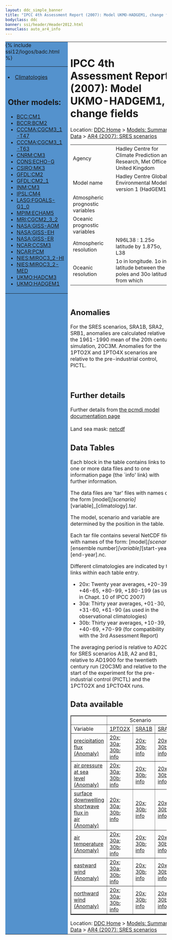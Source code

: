 ```yaml
---
layout: ddc_simple_banner
title: "IPCC 4th Assessment Report (2007): Model UKMO-HADGEM1, change fields"
bodyclass: ddc
banner: ssi/header/Header2012.html
menuclass: auto_ar4_info
---
```



<table width="100%" border="0" cellspacing="0" cellpadding="0" style="border-collapse: collapse;">
<tr style="margin:0;padding:0;border:0;">
<td style="margin:0;padding:0;border:0;height:1pt;width:150pt;background:#5492CD;" valign="top" >

<div id="lh-col2" class="auto_ar4_info">
<table class="menumain" bgcolor="#5492CD" cellspacing="0" width="100%" border="0">
<tr><td>

<br/>
<li><a href="model-UKMO-HADGEM1.html">Climatologies</a></li><br/>

<h2> Other models:</h2>
<ul>
<li><a href="model-BCC-CM1-change.html">BCC:CM1</a></li>
<li><a href="model-BCCR-BCM2-change.html">BCCR:BCM2</a></li>
<li><a href="model-CCCMA-CGCM3_1-T47-change.html">CCCMA:CGCM3_1-T47</a></li>
<li><a href="model-CCCMA-CGCM3_1-T63-change.html">CCCMA:CGCM3_1-T63</a></li>
<li><a href="model-CNRM-CM3-change.html">CNRM:CM3</a></li>
<li><a href="model-CONS-ECHO-G-change.html">CONS:ECHO-G</a></li>
<li><a href="model-CSIRO-MK3-change.html">CSIRO:MK3</a></li>
<li><a href="model-GFDL-CM2-change.html">GFDL:CM2</a></li>
<li><a href="model-GFDL-CM2_1-change.html">GFDL:CM2_1</a></li>
<li><a href="model-INM-CM3-change.html">INM:CM3</a></li>
<li><a href="model-IPSL-CM4-change.html">IPSL:CM4</a></li>
<li><a href="model-LASG-FGOALS-G1_0-change.html">LASG:FGOALS-G1_0</a></li>
<li><a href="model-MPIM-ECHAM5-change.html">MPIM:ECHAM5</a></li>
<li><a href="model-MRI-CGCM2_3_2-change.html">MRI:CGCM2_3_2</a></li>
<li><a href="model-NASA-GISS-AOM-change.html">NASA:GISS-AOM</a></li>
<li><a href="model-NASA-GISS-EH-change.html">NASA:GISS-EH</a></li>
<li><a href="model-NASA-GISS-ER-change.html">NASA:GISS-ER</a></li>
<li><a href="model-NCAR-CCSM3-change.html">NCAR:CCSM3</a></li>
<li><a href="model-NCAR-PCM-change.html">NCAR:PCM</a></li>
<li><a href="model-NIES-MIROC3_2-HI-change.html">NIES:MIROC3_2-HI</a></li>
<li><a href="model-NIES-MIROC3_2-MED-change.html">NIES:MIROC3_2-MED</a></li>
<li><a href="model-UKMO-HADCM3-change.html">UKMO:HADCM3</a></li>
<li><a href="model-UKMO-HADGEM1-change.html">UKMO:HADGEM1</a></li>
</ul>

</td></tr> 
{% include ssi12/logos/badc.html %}
</table>
</div>
</td>
<td><h1>IPCC 4th Assessment Report (2007): Model UKMO-HADGEM1, change fields</h1>

<!-- Breadcrumb1 -->
<div id="breadcrumb1" align="left">
Location: <a href="/index.html">DDC Home</a> > <a href="/sim/gcm_clim/">Models: Summary Data</a>
> <a href="/sim/gcm_clim/SRES_AR4/index.html">AR4 (2007): SRES scenarios</a>
</div>
<!-- End of Breadcrumb1 --><table class="meta-data-table">
<tr>
     <td class="meta-table-col1">Agency</td><td> Hadley Centre for Climate Prediction and Research, Met Office United Kingdom</td>
</tr>
<tr>
     <td class="meta-table-col1">Model name</td><td> Hadley Centre Global Environmental Model, version 1 (HadGEM1)</td>
</tr>
<tr>
     <td class="meta-table-col1">Atmospheric prognostic variables</td><td></td>
</tr>
<tr>
     <td class="meta-table-col1">Oceanic prognostic variables</td><td></td>
</tr>
<tr>
     <td class="meta-table-col1">Atmospheric resolution</td><td> N96L38 : 1.25o latitude by 1.875o, L38</td>
</tr>
<tr>
     <td class="meta-table-col1">Oceanic resolution</td><td> 1o in longitude. 1o in latitude between the poles and 30o latitude, from which</td>
</tr>
</table>
<br/>

<h2>Anomalies</h2>

For the SRES scenarios, SRA1B, SRA2, SRB1, anomalies are calculated relative to
the 1961-1990 mean of the 20th century simulation, 20C3M. Anomalies for the
1PTO2X and 1PTO4X scenarios are relative to the pre-industrial control, PICTL.

<br/>
<h2>Further details</h2>
    Further details from <a href="http://www-pcmdi.llnl.gov/ipcc/model_documentation/ipcc_model_documentation.php">
          the pcmdi model documentation page</a>
<br/>
<br/>Land sea mask: <a href="/cgi-bin/downl/ar4_nc/sftlf/HADGEM_sftlf.nc">netcdf</a><br/>
<h2> Data Tables</h2>

Each block in the table contains links to one or more data files and
to one information page (the `info' link) with further information.
<p/>

The data files are 'tar' files with names of the form
[model]_[scenario]_[variable]_[climatology].tar.
<p/>

The model, scenario and variable are determined by the position in
the table.
<p/>

Each tar file contains several NetCDF files with names of the form:
[model]_[scenario]_[ensemble number]_[variable]_[start-year]-[end-year].nc.
<p/>

Different climatologies are indicated by the links within each table entry.
<ul>
<li>20x: Twenty year averages, +20-39, +46-65, +80-99, +180-199 (as used in Chapt. 10 of IPCC 2007)</li>
<li>30a: Thirty year averages, +01-30, +31-60, +61-90 (as used in the observational climatologies)</li>
<li>30b: Thirty year averages, +10-39, +40-69, +70-99 (for compatibility with the 3rd Assessment Report)</li>
</ul>
The averaging period is relative to AD2000 for SRES scenarios A1B, A2 and B1,
relative to AD1900 for the twentieth century run (20C3M) and relative to the
start of the experiment for the pre-industrial control (PICTL) and the
1PCTO2X and 1PCTO4X runs.
<p/>

<h2>Data available</h2>

<table class="data-table"  border="2">
<tr><td></td>
<td colspan="3" align="center">Scenario</td>
</tr>
<tr><td>Variable</td>
      <td><a href="scenario-1PTO2X-change.html">1PTO2X</a></td>
      <td><a href="scenario-SRA1B-change.html">SRA1B</a></td>
      <td><a href="scenario-SRA2-change.html">SRA2</a></td>
</tr>
<tr><td class="data-table-col1"><a href="var-precipitation_flux-change.html">precipitation<br/> flux (Anomaly)</a></td>
      <td class="data-table-item">
      <a href="/cgi-bin/downl/ar4_nc/pr-change/HADGEM_1PTO2X_pr-change_oc20x.tar">20x</a>;
      <a href="/cgi-bin/downl/ar4_nc/pr-change/HADGEM_1PTO2X_pr-change_oc30a.tar">30a</a>;
      <a href="/cgi-bin/downl/ar4_nc/pr-change/HADGEM_1PTO2X_pr-change_oc30b.tar">30b</a>;
      <a href="/ar4/info/UKMO-HADGEM1_1PTO2X_pr.html">info</a></td>
      <td class="data-table-item">
      <a href="/cgi-bin/downl/ar4_nc/pr-change/HADGEM_SRA1B_pr-change_c20x.tar">20x</a>;
      <a href="/cgi-bin/downl/ar4_nc/pr-change/HADGEM_SRA1B_pr-change_c30b.tar">30b</a>;
      <a href="/ar4/info/UKMO-HADGEM1_SRA1B_pr.html">info</a></td>
      <td class="data-table-item">
      <a href="/cgi-bin/downl/ar4_nc/pr-change/HADGEM_SRA2_pr-change_c20x.tar">20x</a>;
      <a href="/cgi-bin/downl/ar4_nc/pr-change/HADGEM_SRA2_pr-change_c30b.tar">30b</a>;
      <a href="/ar4/info/UKMO-HADGEM1_SRA2_pr.html">info</a></td>
</tr>
<tr><td class="data-table-col1"><a href="var-air_pressure_at_sea_level-change.html">air pressure at sea<br/> level (Anomaly)</a></td>
      <td class="data-table-item">
      <a href="/cgi-bin/downl/ar4_nc/psl-change/HADGEM_1PTO2X_psl-change_oc20x.tar">20x</a>;
      <a href="/cgi-bin/downl/ar4_nc/psl-change/HADGEM_1PTO2X_psl-change_oc30a.tar">30a</a>;
      <a href="/cgi-bin/downl/ar4_nc/psl-change/HADGEM_1PTO2X_psl-change_oc30b.tar">30b</a>;
      <a href="/ar4/info/UKMO-HADGEM1_1PTO2X_psl.html">info</a></td>
      <td class="data-table-item">
      <a href="/cgi-bin/downl/ar4_nc/psl-change/HADGEM_SRA1B_psl-change_c20x.tar">20x</a>;
      <a href="/cgi-bin/downl/ar4_nc/psl-change/HADGEM_SRA1B_psl-change_c30b.tar">30b</a>;
      <a href="/ar4/info/UKMO-HADGEM1_SRA1B_psl.html">info</a></td>
      <td class="data-table-item">
      <a href="/cgi-bin/downl/ar4_nc/psl-change/HADGEM_SRA2_psl-change_c20x.tar">20x</a>;
      <a href="/cgi-bin/downl/ar4_nc/psl-change/HADGEM_SRA2_psl-change_c30b.tar">30b</a>;
      <a href="/ar4/info/UKMO-HADGEM1_SRA2_psl.html">info</a></td>
</tr>
<tr><td class="data-table-col1"><a href="var-surface_downwelling_shortwave_flux_in_air-change.html">surface downwelling<br/> shortwave flux in<br/> air (Anomaly)</a></td>
      <td class="data-table-item">
      <a href="/cgi-bin/downl/ar4_nc/rsds-change/HADGEM_1PTO2X_rsds-change_oc20x.tar">20x</a>;
      <a href="/cgi-bin/downl/ar4_nc/rsds-change/HADGEM_1PTO2X_rsds-change_oc30a.tar">30a</a>;
      <a href="/cgi-bin/downl/ar4_nc/rsds-change/HADGEM_1PTO2X_rsds-change_oc30b.tar">30b</a>;
      <a href="/ar4/info/UKMO-HADGEM1_1PTO2X_rsds.html">info</a></td>
      <td class="data-table-item">
      <a href="/cgi-bin/downl/ar4_nc/rsds-change/HADGEM_SRA1B_rsds-change_c20x.tar">20x</a>;
      <a href="/cgi-bin/downl/ar4_nc/rsds-change/HADGEM_SRA1B_rsds-change_c30b.tar">30b</a>;
      <a href="/ar4/info/UKMO-HADGEM1_SRA1B_rsds.html">info</a></td>
      <td class="data-table-item">
      <a href="/cgi-bin/downl/ar4_nc/rsds-change/HADGEM_SRA2_rsds-change_c20x.tar">20x</a>;
      <a href="/cgi-bin/downl/ar4_nc/rsds-change/HADGEM_SRA2_rsds-change_c30b.tar">30b</a>;
      <a href="/ar4/info/UKMO-HADGEM1_SRA2_rsds.html">info</a></td>
</tr>
<tr><td class="data-table-col1"><a href="var-air_temperature-change.html">air<br/> temperature (Anomaly)</a></td>
      <td class="data-table-item">
      <a href="/cgi-bin/downl/ar4_nc/tas-change/HADGEM_1PTO2X_tas-change_oc20x.tar">20x</a>;
      <a href="/cgi-bin/downl/ar4_nc/tas-change/HADGEM_1PTO2X_tas-change_oc30a.tar">30a</a>;
      <a href="/cgi-bin/downl/ar4_nc/tas-change/HADGEM_1PTO2X_tas-change_oc30b.tar">30b</a>;
      <a href="/ar4/info/UKMO-HADGEM1_1PTO2X_tas.html">info</a></td>
      <td class="data-table-item">
      <a href="/cgi-bin/downl/ar4_nc/tas-change/HADGEM_SRA1B_tas-change_c20x.tar">20x</a>;
      <a href="/cgi-bin/downl/ar4_nc/tas-change/HADGEM_SRA1B_tas-change_c30b.tar">30b</a>;
      <a href="/ar4/info/UKMO-HADGEM1_SRA1B_tas.html">info</a></td>
      <td class="data-table-item">
      <a href="/cgi-bin/downl/ar4_nc/tas-change/HADGEM_SRA2_tas-change_c20x.tar">20x</a>;
      <a href="/cgi-bin/downl/ar4_nc/tas-change/HADGEM_SRA2_tas-change_c30b.tar">30b</a>;
      <a href="/ar4/info/UKMO-HADGEM1_SRA2_tas.html">info</a></td>
</tr>
<tr><td class="data-table-col1"><a href="var-eastward_wind-change.html">eastward wind (Anomaly)</a></td>
      <td class="data-table-item">
      <a href="/cgi-bin/downl/ar4_nc/uas-change/HADGEM_1PTO2X_uas-change_oc20x.tar">20x</a>;
      <a href="/cgi-bin/downl/ar4_nc/uas-change/HADGEM_1PTO2X_uas-change_oc30a.tar">30a</a>;
      <a href="/cgi-bin/downl/ar4_nc/uas-change/HADGEM_1PTO2X_uas-change_oc30b.tar">30b</a>;
      <a href="/ar4/info/UKMO-HADGEM1_1PTO2X_uas.html">info</a></td>
      <td class="data-table-item">
      <a href="/cgi-bin/downl/ar4_nc/uas-change/HADGEM_SRA1B_uas-change_c20x.tar">20x</a>;
      <a href="/cgi-bin/downl/ar4_nc/uas-change/HADGEM_SRA1B_uas-change_c30b.tar">30b</a>;
      <a href="/ar4/info/UKMO-HADGEM1_SRA1B_uas.html">info</a></td>
      <td class="data-table-item">
      <a href="/cgi-bin/downl/ar4_nc/uas-change/HADGEM_SRA2_uas-change_c20x.tar">20x</a>;
      <a href="/cgi-bin/downl/ar4_nc/uas-change/HADGEM_SRA2_uas-change_c30b.tar">30b</a>;
      <a href="/ar4/info/UKMO-HADGEM1_SRA2_uas.html">info</a></td>
</tr>
<tr><td class="data-table-col1"><a href="var-northward_wind-change.html">northward wind (Anomaly)</a></td>
      <td class="data-table-item">
      <a href="/cgi-bin/downl/ar4_nc/vas-change/HADGEM_1PTO2X_vas-change_oc20x.tar">20x</a>;
      <a href="/cgi-bin/downl/ar4_nc/vas-change/HADGEM_1PTO2X_vas-change_oc30a.tar">30a</a>;
      <a href="/cgi-bin/downl/ar4_nc/vas-change/HADGEM_1PTO2X_vas-change_oc30b.tar">30b</a>;
      <a href="/ar4/info/UKMO-HADGEM1_1PTO2X_vas.html">info</a></td>
      <td class="data-table-item">
      <a href="/cgi-bin/downl/ar4_nc/vas-change/HADGEM_SRA1B_vas-change_c20x.tar">20x</a>;
      <a href="/cgi-bin/downl/ar4_nc/vas-change/HADGEM_SRA1B_vas-change_c30b.tar">30b</a>;
      <a href="/ar4/info/UKMO-HADGEM1_SRA1B_vas.html">info</a></td>
      <td class="data-table-item">
      <a href="/cgi-bin/downl/ar4_nc/vas-change/HADGEM_SRA2_vas-change_c20x.tar">20x</a>;
      <a href="/cgi-bin/downl/ar4_nc/vas-change/HADGEM_SRA2_vas-change_c30b.tar">30b</a>;
      <a href="/ar4/info/UKMO-HADGEM1_SRA2_vas.html">info</a></td>
</tr>
</table>
</div>
<!-- Breadcrumb2 -->
<div id="breadcrumb2" align="left">
Location: <a href="/index.html">DDC Home</a> > <a href="/sim/gcm_clim/">Models: Summary Data</a>
> <a href="/sim/gcm_clim/SRES_AR4/index.html">AR4 (2007): SRES scenarios</a>
</div>
<!-- End of Breadcrumb2 --></td></tr></table>
